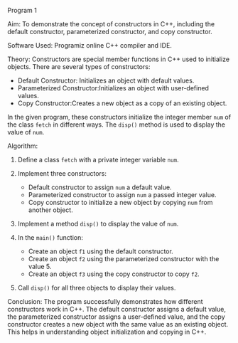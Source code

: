Program 1

Aim:
To demonstrate the concept of constructors in C++, including the default constructor, parameterized constructor, and copy constructor.

Software Used:
Programiz online C++ compiler and IDE.

Theory:
Constructors are special member functions in C++ used to initialize objects. There are several types of constructors:

* Default Constructor: Initializes an object with default values.
* Parameterized Constructor:Initializes an object with user-defined values.
* Copy Constructor:Creates a new object as a copy of an existing object.

In the given program, these constructors initialize the integer member `num` of the class `fetch` in different ways. The `disp()` method is used to display the value of `num`.

Algorithm:

1. Define a class `fetch` with a private integer variable `num`.
2. Implement three constructors:

   * Default constructor to assign `num` a default value.
   * Parameterized constructor to assign `num` a passed integer value.
   * Copy constructor to initialize a new object by copying `num` from another object.
3. Implement a method `disp()` to display the value of `num`.
4. In the `main()` function:

   * Create an object `f1` using the default constructor.
   * Create an object `f2` using the parameterized constructor with the value 5.
   * Create an object `f3` using the copy constructor to copy `f2`.
5. Call `disp()` for all three objects to display their values.

Conclusion:
The program successfully demonstrates how different constructors work in C++. The default constructor assigns a default value, the parameterized constructor assigns a user-defined value, and the copy constructor creates a new object with the same value as an existing object. This helps in understanding object initialization and copying in C++.


